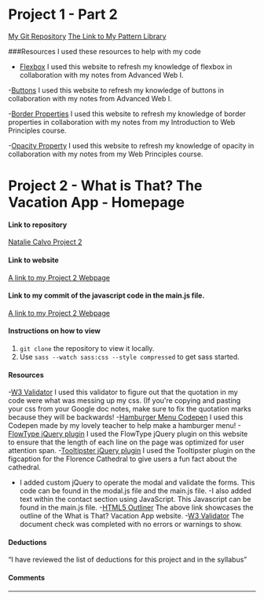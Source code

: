 # Project 1 - Part 2

[My Git Repository](https://github.com/nataliecalvo/project-1_part-2_calvo-natalie)
[The Link to My Pattern Library](http://nataliecalvo.com/project-1_part-2_calvo-natalie/elements.html)

###Resources
I used these resources to help with my code
- [Flexbox](https://www.w3schools.com/css/css3_flexbox.asp)
I used this website to refresh my knowledge of flexbox in collaboration with my notes from Advanced Web I.

-[Buttons](https://www.w3schools.com/Css/css3_buttons.asp)
I used this website to refresh my knowledge of buttons in collaboration with my notes from Advanced Web I.

-[Border Properties](https://www.w3schools.com/css/css_border.asp)
I used this website to refresh my knowledge of border properties in collaboration with my notes from my Introduction to Web Principles course.

-[Opacity Property](https://www.w3schools.com/CSSref/css3_pr_opacity.asp)
I used this website to refresh my knowledge of opacity in collaboration with my notes from my Web Principles course.

# Project 2 - What is That? The Vacation App - Homepage

#### Link to repository
[Natalie Calvo Project 2](https://github.com/nataliecalvo/project-2_calvo-natalie)

#### Link to website
[A link to my Project 2 Webpage](http://nataliecalvo.com/project-2_calvo-natalie)

#### Link to my commit of the javascript code in the main.js file.
[A link to my Project 2 Webpage](https://github.com/nataliecalvo/project-2_calvo-natalie/commit/48067433a737a02ac91745bda028d72f768bf247)

#### Instructions on how to view
1. `git clone` the repository to view it locally.
2. Use `sass --watch sass:css --style compressed` to get sass started.

#### Resources
-[W3 Validator](https://validator.w3.org/)
I used this validator to figure out that the quotation in my code were what was messing up my css. (If you're copying and pasting your css from your Google doc notes, make sure to fix the quotation marks because they will be backwards!
-[Hamburger Menu Codepen](https://codepen.io/createlyn/pen/xJYmZx)
I used this Codepen made by my lovely teacher to help make a hamburger menu!
-[FlowType jQuery plugin](http://simplefocus.com/flowtype/) I used the FlowType jQuery plugin on this website to ensure that the length of each line on the page was optimized for user attention span.
-[Tooltipster jQuery plugin](http://iamceege.github.io/tooltipster/)
I used the Tooltipster plugin on the figcaption for the Florence Cathedral to give users a fun fact about the cathedral.
- I added custom jQuery to operate the modal and validate the forms. This code can be found in the modal.js file and the main.js file.
-I also added text within the contact section using JavaScript. This Javascript can be found in the main.js file.
-[HTML5 Outliner](https://gsnedders.html5.org/outliner/process.py?url=http%3A%2F%2Fnataliecalvo.com%2Fproject-2_calvo-natalie%2F) The above link showcases the outline of the What is That? Vacation App website.
-[W3 Validator](https://validator.w3.org/nu/?doc=http%3A%2F%2Fnataliecalvo.com%2Fproject-2_calvo-natalie%2F) The document check was completed with no errors or warnings to show.

#### Deductions
“I have reviewed the list of deductions for this
project and in the syllabus”

#### Comments

---

